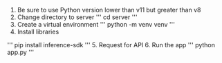 1. Be sure to use Python version lower than v11 but greater than v8
2. Change directory to server
'''
cd server
'''
3. Create a virtual environment
'''
python -m venv venv
'''
4. Install libraries

'''
pip install inference-sdk
'''
5. Request for API
6. Run the app
'''
python app.py
'''
